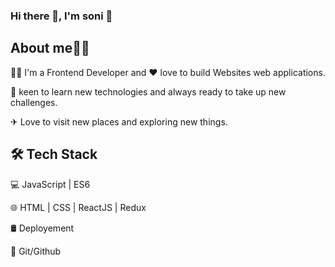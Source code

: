 ### Hi there 👋, I'm soni 👩
## About me👩‍💻
👩‍💻 I'm a Frontend Developer and ❤ love to build Websites web applications.

🌱 keen to learn new technologies and always ready to take up new challenges.

✈ Love to visit new places and exploring new things.

## 🛠 Tech Stack

💻   JavaScript | ES6

🌐   HTML | CSS | ReactJS | Redux

🛢   Deployement

🔧   Git/Github











